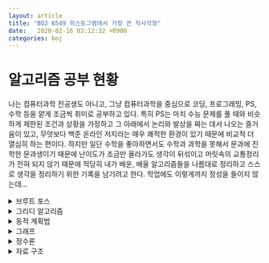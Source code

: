 ```yaml
---
layout: article
title: "BOJ 6549 히스토그램에서 가장 큰 직사각형"
date:   2020-02-16 03:12:32 +0900
categories: boj
---
```

# 알고리즘 공부 현황
 나는 컴퓨터과학 전공생도 아니고, 그냥 컴퓨터과학을 중심으로 코딩, 프로그래밍, PS, 수학 등을 얕게 조금씩 취미로 공부하고 있다. 특히 PS는 마치 수능 문제를 풀 때와 비슷하게 제한된 조건과 상황을 가정하고 그 아래에서 논리와 발상을 짜는 데서 나오는 즐거움이 있고, 무엇보다 백준 온라인 저지라는 매우 쾌적한 환경이 있기 때문에 비교적 더 열심히 하는 편이다.
하지만 일단 수학을 좋아하면서도 수학과 과학을 못해서 문과에 진학한 문과생이기 때문에 난이도가 조금만 올라가도 생각이 뒤섞이고 머릿속의 교통정리가 전혀 되지 않기 때문에 적당히 내가 배운, 배울 알고리즘들을 나름대로 정리하고 스스로 생각을 정리하기 위한 기록을 남기려고 한다. 학업에도 이렇게까지 정성을 들이지 않는데...

<details>
  <summary>브루트 포스</summary>
  (여기에 내용을 넣으면 펼칠때 보인대요)
</details>

<details>
  <summary>그리디 알고리즘</summary>
</details>

<details>
  <summary>동적 계획법</summary>
</details>

<details>
  <summary>그래프</summary>
</details>

<details>
  <summary>정수론</summary>
</details>

<details>
  <summary>자료 구조</summary>
    <details>
      <summary>세그먼트 트리</summary>
    </details>
    <details>
      <summary>펜윅 트리</summary>
    </details>
    <details>
      <summary>인덱스 트리</summary>
    </details>
</details>
